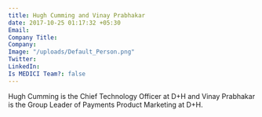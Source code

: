 ```yaml
---
title: Hugh Cumming and Vinay Prabhakar
date: 2017-10-25 01:17:32 +05:30
Email: 
Company Title: 
Company: 
Image: "/uploads/Default_Person.png"
Twitter: 
LinkedIn: 
Is MEDICI Team?: false
---
```


Hugh Cumming is the Chief Technology Officer at D+H and Vinay Prabhakar is the Group Leader of Payments Product Marketing at D+H.